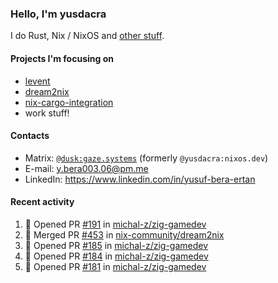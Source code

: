 ### Hello, I'm yusdacra

I do Rust, Nix / NixOS and [other stuff](https://gaze.systems/).

#### Projects I'm focusing on

- [levent](https://github.com/yusdacra/levent)
- [dream2nix](https://github.com/nix-community/dream2nix)
- [nix-cargo-integration](https://github.com/yusdacra/nix-cargo-integration)
- work stuff!

#### Contacts

- Matrix: [`@dusk:gaze.systems`](https://matrix.to/#/@dusk:gaze.systems) (formerly `@yusdacra:nixos.dev`)
- E-mail: y.bera003.06@pm.me
- LinkedIn: https://www.linkedin.com/in/yusuf-bera-ertan

#### Recent activity

<!--START_SECTION:activity-->
1. 💪 Opened PR [#191](https://github.com/michal-z/zig-gamedev/pull/191) in [michal-z/zig-gamedev](https://github.com/michal-z/zig-gamedev)
2. 🎉 Merged PR [#453](https://github.com/nix-community/dream2nix/pull/453) in [nix-community/dream2nix](https://github.com/nix-community/dream2nix)
3. 💪 Opened PR [#185](https://github.com/michal-z/zig-gamedev/pull/185) in [michal-z/zig-gamedev](https://github.com/michal-z/zig-gamedev)
4. 💪 Opened PR [#184](https://github.com/michal-z/zig-gamedev/pull/184) in [michal-z/zig-gamedev](https://github.com/michal-z/zig-gamedev)
5. 💪 Opened PR [#181](https://github.com/michal-z/zig-gamedev/pull/181) in [michal-z/zig-gamedev](https://github.com/michal-z/zig-gamedev)
<!--END_SECTION:activity-->
